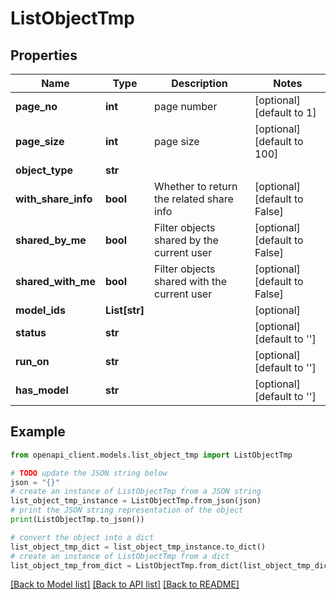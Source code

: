 # ListObjectTmp


## Properties

Name | Type | Description | Notes
------------ | ------------- | ------------- | -------------
**page_no** | **int** | page number | [optional] [default to 1]
**page_size** | **int** | page size | [optional] [default to 100]
**object_type** | **str** |  | 
**with_share_info** | **bool** | Whether to return the related share info | [optional] [default to False]
**shared_by_me** | **bool** | Filter objects shared by the current user | [optional] [default to False]
**shared_with_me** | **bool** | Filter objects shared with the current user | [optional] [default to False]
**model_ids** | **List[str]** |  | [optional] 
**status** | **str** |  | [optional] [default to '']
**run_on** | **str** |  | [optional] [default to '']
**has_model** | **str** |  | [optional] [default to '']

## Example

```python
from openapi_client.models.list_object_tmp import ListObjectTmp

# TODO update the JSON string below
json = "{}"
# create an instance of ListObjectTmp from a JSON string
list_object_tmp_instance = ListObjectTmp.from_json(json)
# print the JSON string representation of the object
print(ListObjectTmp.to_json())

# convert the object into a dict
list_object_tmp_dict = list_object_tmp_instance.to_dict()
# create an instance of ListObjectTmp from a dict
list_object_tmp_from_dict = ListObjectTmp.from_dict(list_object_tmp_dict)
```
[[Back to Model list]](../README.md#documentation-for-models) [[Back to API list]](../README.md#documentation-for-api-endpoints) [[Back to README]](../README.md)



